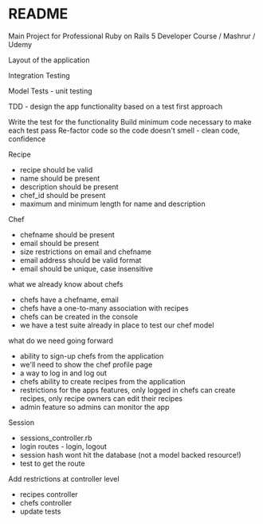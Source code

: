 # README

Main Project for Professional Ruby on Rails 5 Developer Course / Mashrur / Udemy

Layout of the application

Integration Testing

Model Tests - unit testing

TDD - design the app functionality based on a test first approach

  Write the test for the functionality
  Build minimum code necessary to make each test pass
  Re-factor code so the code doesn't smell - clean code, confidence
  
Recipe
- recipe should be valid
- name should be present
- description should be present
- chef_id should be present
- maximum and minimum length for name and description

Chef
- chefname should be present
- email should be present
- size restrictions on email and chefname
- email address should be valid format
- email should be unique, case insensitive

what we already know about chefs
- chefs have a chefname, email
- chefs have a one-to-many association with recipes
- chefs can be created in the console
- we have a test suite already in place to test our chef model

what do we need going forward
- ability to sign-up chefs from the application
- we'll need to show the chef profile page
- a way to log in and log out
- chefs ability to create recipes from the application
- restrictions for the apps features, only logged in chefs can create recipes, only recipe owners can edit their recipes
- admin feature so admins can monitor the app

Session
- sessions_controller.rb
- login routes - login, logout
- session hash wont hit the database (not a model backed resource!)
- test to get the route

Add restrictions at controller level
- recipes controller
- chefs controller
- update tests